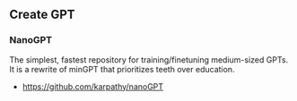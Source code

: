 ## Create GPT

### NanoGPT 
The simplest, fastest repository for training/finetuning medium-sized GPTs. It is a rewrite of minGPT that prioritizes teeth over education. 
- https://github.com/karpathy/nanoGPT
